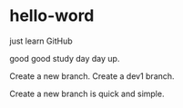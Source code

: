# hello-word
just learn GitHub

good good study day day up.

Create a new branch.
Create a dev1 branch.

Create a new branch is quick and simple.